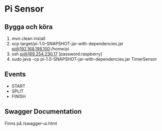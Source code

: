 Pi Sensor
==================
Bygga och köra
--------------
1. mvn clean install
2. scp target/pi-1.0-SNAPSHOT-jar-with-dependencies.jar pi@192.168.198.100:/home/pi
3. ssh pi@169.254.230.17 [password:raspberry]
3. sudo java -cp pi-1.0-SNAPSHOT-jar-with-dependencies.jar TimerSensor

Events
-------------------
* START
* SPLIT
* FINISH

Swagger Documentation
---------------------
Finns på <host>/swagger-ui.html




